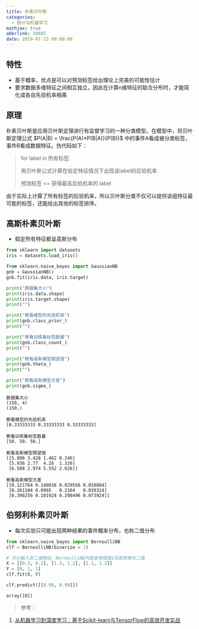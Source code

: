 ```yaml
---
title: 朴素贝叶斯
categories:
  - 统计与机器学习
mathjax: true
abbrlink: 58685
date: 2019-07-23 00:00:00
---
```


## 特性

- 基于概率，优点是可以对预测标签给出理论上完美的可能性估计
- 要求数据多维特征之间相互独立，因此在计算n维特征的联合分布时，才能简化成各自先验机率相乘

## 原理

朴素贝叶斯是应用贝叶斯定理进行有监督学习的一种分类模型。在模型中，将贝叶斯定理公式 $P(A|B) = \frac{P(A)*P(B|A)}{P(B)}$ 中的事件A看成被分类标签，事件B看成数据特征。伪代码如下：

> for label in 所有标签:
>
>    用贝叶斯公式计算在给定特征情况下出现该label的后验机率
>
>预测标签 <= 获得最高后验机率的 label

由于实际上计算了所有标签的后验机率，所以贝叶斯分类不仅可以提供该组特征最可能的标签，还能给出其他的标签排序。

## 高斯朴素贝叶斯

- 假定所有特征都呈高斯分布


```python
from sklearn import datasets
iris = datasets.load_iris()

from sklearn.naive_bayes import GaussianNB
gnb = GaussianNB()
gnb.fit(iris.data, iris.target)

print("数据集大小")
print(iris.data.shape)
print(iris.target.shape)
print("")

print("察看模型的先验机率")
print(gnb.class_prior_)
print("")

print("察看训练集标签数量")
print(gnb.class_count_)
print("")

print("察看高斯模型期望值")
print(gnb.theta_)
print("")

print("察看高斯模型方差")
print(gnb.sigma_)
```

    数据集大小
    (150, 4)
    (150,)
    
    察看模型的先验机率
    [0.33333333 0.33333333 0.33333333]
    
    察看训练集标签数量
    [50. 50. 50.]
    
    察看高斯模型期望值
    [[5.006 3.428 1.462 0.246]
     [5.936 2.77  4.26  1.326]
     [6.588 2.974 5.552 2.026]]
    
    察看高斯模型方差
    [[0.121764 0.140816 0.029556 0.010884]
     [0.261104 0.0965   0.2164   0.038324]
     [0.396256 0.101924 0.298496 0.073924]]


## 伯努利朴素贝叶斯

- 每次实验只可能出现两种结果的事件概率分布，也称二值分布


```python
from sklearn.naive_bayes import BernoulliNB
clf = BernoulliNB(binarize = 1)

# 可以输入非二值特征，BernoulliNB内部会用阈值1将其转换为二值
X = [[0.3, 0.2], [1.3, 1.2], [1.1, 1.2]]
Y = [0, 1, 1]
clf.fit(X, Y)

clf.predict([[0.99, 0.99]])
```




    array([0])



> 参考：

1. [从机器学习到深度学习：基于Scikit-learn与TensorFlow的高效开发实战](http://www.broadview.com.cn/book/5337)
